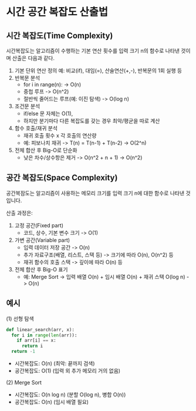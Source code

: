 # 시간 공간 복잡도 산출법

## 시간 복잡도(Time Complexity)

시간복잡도는 알고리즘이 수행하는 기본 연산 횟수를 입력 크기 n의 함수로 나타낸 것이며 산출은 다음과 같다.

1. 기본 단위 연산 정의
  예: 비교(if), 대임(=), 산술연산(+,-), 반복문의 1회 실행 등
2. 반복문 분석
   - for i in range(n): -> O(n)
   - 중첩 루프 -> O(n^2)
   - 절반씩 줄어드는 루프(예: 이진 탐색) -> O(log n)
3. 조건문 분석
   - if/else 문 자체는 O(1),
   - 하지만 분기마다 다른 복잡도를 갖는 경우 최악/평균을 따로 계산
4. 함수 호출/재귀 분석
   - 재귀 호출 횟수 x 각 호출의 연산량
   - 예: 피보나치 재귀 -> T(n) = T(n-1) + T(n-2) -> O(2^n)
5. 전체 합산 후 Big-O로 단순화
   - 낮은 차수/상수항은 제거 -> O(n^2 + n + 1) -> O(n^2)
  
## 공간 복잡도(Space Complexity)

공간복잠도는 알고리즘이 사용하는 메모리 크기를 입력 크기 n에 대한 함수로 나타낸 것입니다.

산출 과정은:
1. 고정 공간(Fixed part)
   - 코드, 상수, 기본 변수 크기 -> O(1)
2. 가변 공간(Variable part)
   - 입력 데이터 저장 공간 -> O(n)
   - 추가 자료구조(배열, 리스트, 스택 등) -> 크기에 따라 O(n), O(n^2) 등
   - 재귀 함수의 호출 스택 -> 깊이에 따라 O(n) 등
3. 전체 합산 후 Big-O 표기
   - 예: Merge Sort -> 입력 배열 O(n) + 임시 배열 O(n) + 재귀 스택 O(log n) -> O(n)
  
## 예시

(1) 선형 탐색

```python
def linear_search(arr, x):
  for i in range(len(arr)):
    if arr[i] == x:
      return i
  return -1
```
- 시간복잡도: O(n) (최악: 끝까지 검색)
- 공간복잡도: O(1) (입력 외 추가 메모리 거의 없음)

(2) Merge Sort
- 시간복잡도: O(n log n) (분할 O(log n), 병합 O(n))
- 공간복잡도: O(n) (임시 배열 필요)




